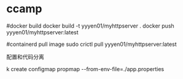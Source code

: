 # ccamp

#docker build
docker build -t yyyen01/myhttpserver .
docker push yyyen01/myhttpserver:latest

#containerd pull image
sudo crictl pull yyyen01/myhttpserver:latest

配置和代码分离

k create configmap propmap --from-env-file=./app.properties 

